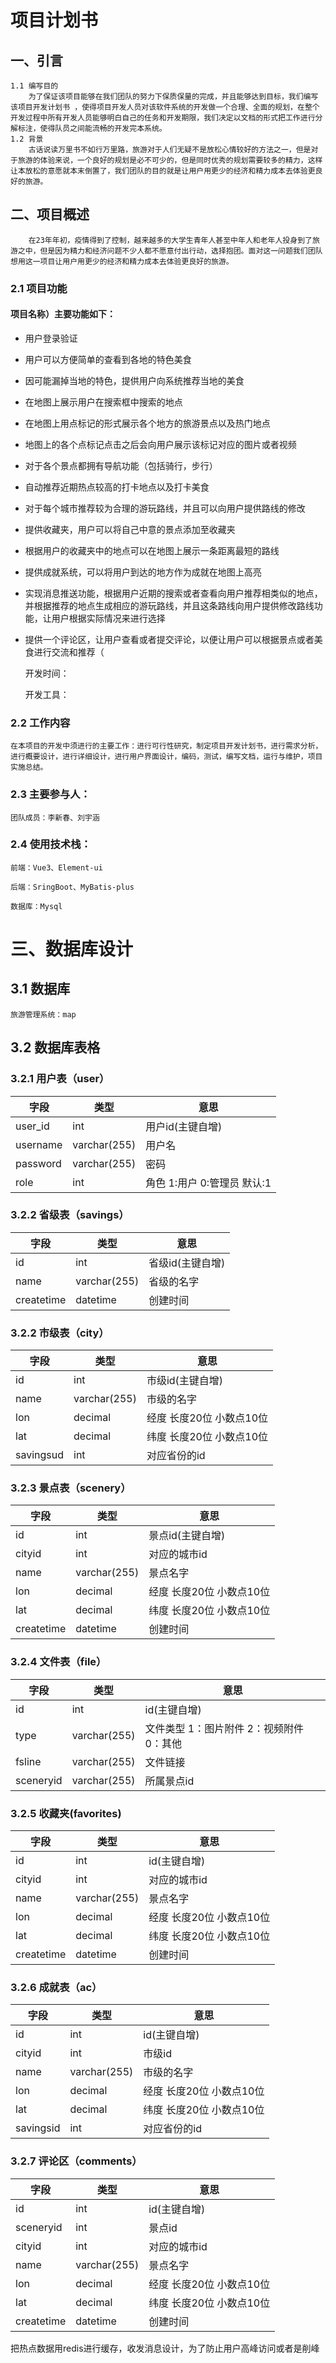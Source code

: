 # 项目计划书
## 一、引言
    1.1 编写目的
        为了保证该项目能够在我们团队的努力下保质保量的完成，并且能够达到目标，我们编写该项目开发计划书 ，使得项目开发人员对该软件系统的开发做一个合理、全面的规划，在整个开发过程中所有开发人员能够明白自己的任务和开发期限，我们决定以文档的形式把工作进行分解标注，使得队员之间能流畅的开发完本系统。
    1.2 背景
        古话说读万里书不如行万里路，旅游对于人们无疑不是放松心情较好的方法之一，但是对于旅游的体验来说，一个良好的规划是必不可少的，但是同时优秀的规划需要较多的精力，这样让本放松的意愿就本末倒置了，我们团队的目的就是让用户用更少的经济和精力成本去体验更良好的旅游。
## 二、项目概述
        在23年年初，疫情得到了控制，越来越多的大学生青年人甚至中年人和老年人投身到了旅游之中，但是因为精力和经济问题不少人都不愿意付出行动，选择抱团。面对这一问题我们团队想用这一项目让用户用更少的经济和精力成本去体验更良好的旅游。
    
### 2.1 项目功能
#### 项目名称）主要功能如下：
- 用户登录验证
- 用户可以方便简单的查看到各地的特色美食
- 因可能漏掉当地的特色，提供用户向系统推荐当地的美食
- 在地图上展示用户在搜索框中搜索的地点
- 在地图上用点标记的形式展示各个地方的旅游景点以及热门地点
- 地图上的各个点标记点击之后会向用户展示该标记对应的图片或者视频
- 对于各个景点都拥有导航功能（包括骑行，步行）
- 自动推荐近期热点较高的打卡地点以及打卡美食
- 对于每个城市推荐较为合理的游玩路线，并且可以向用户提供路线的修改
- 提供收藏夹，用户可以将自己中意的景点添加至收藏夹
- 根据用户的收藏夹中的地点可以在地图上展示一条距离最短的路线
- 提供成就系统，可以将用户到达的地方作为成就在地图上高亮
- 实现消息推送功能，根据用户近期的搜索或者查看向用户推荐相类似的地点，并根据推荐的地点生成相应的游玩路线，并且这条路线向用户提供修改路线功能，让用户根据实际情况来进行选择
- 提供一个评论区，让用户查看或者提交评论，以便让用户可以根据景点或者美食进行交流和推荐（

    开发时间：
    
    开发工具：

### 2.2 工作内容
    在本项目的开发中须进行的主要工作：进行可行性研究，制定项目开发计划书，进行需求分析，进行概要设计，进行详细设计，进行用户界面设计，编码，测试，编写文档，运行与维护，项目实施总结。

### 2.3 主要参与人：
    团队成员：李新春、刘宇涵

### 2.4 使用技术栈：
    前端：Vue3、Element-ui 
    
    后端：SringBoot、MyBatis-plus
    
    数据库：Mysql

# 三、数据库设计
## 3.1 数据库
    旅游管理系统：map
## 3.2 数据库表格

### 3.2.1 用户表（user）
|    字段  |    类型     |       意思        |
|----------|------------|-------------------|
|user_id   |int         |用户id(主键自增)    |
|username  |varchar(255)|用户名              |
|password  |varchar(255)|密码               |
|role      |int         |角色 1:用户 0:管理员 默认:1|

### 3.2.2 省级表（savings）
|    字段  |    类型     |       意思        |
|----------|------------|-------------------|
|id        |int         |省级id(主键自增)    |
|name      |varchar(255)|省级的名字          |
|createtime|datetime    |创建时间            |

### 3.2.2 市级表（city）
|    字段  |    类型     |       意思        |
|----------|------------|-------------------|
|id        |int         |市级id(主键自增)    |
|name      |varchar(255)|市级的名字          |
|lon       |decimal     |经度 长度20位 小数点10位|
|lat       |decimal     |纬度 长度20位 小数点10位|
|savingsud |int         |对应省份的id        |

### 3.2.3  景点表（scenery）
|    字段  |    类型     |       意思        |
|----------|------------|-------------------|
|id        |int         |景点id(主键自增)    |
|cityid    |int         |对应的城市id        |
|name      |varchar(255)|景点名字            |
|lon       |decimal     |经度 长度20位 小数点10位|
|lat       |decimal     |纬度 长度20位 小数点10位|
|createtime|datetime    |创建时间            |

### 3.2.4 文件表（file）
|    字段  |    类型     |       意思        |
|----------|------------|-------------------|
|id        |int         |id(主键自增)        |
|type      |varchar(255)|文件类型 1：图片附件 2：视频附件 0：其他|
|fsline    |varchar(255)|文件链接            |
|sceneryid |varchar(255)|所属景点id          |

### 3.2.5 收藏夹(favorites)
|    字段  |    类型     |       意思        |
|----------|------------|-------------------|
|id        |int         |id(主键自增)        |
|cityid    |int         |对应的城市id        |
|name      |varchar(255)|景点名字            |
|lon       |decimal     |经度 长度20位 小数点10位|
|lat       |decimal     |纬度 长度20位 小数点10位|
|createtime|datetime    |创建时间            |

### 3.2.6 成就表（ac）
|    字段  |    类型     |       意思        |
|----------|------------|-------------------|
|id        |int         |id(主键自增)        |
|cityid    |int         |市级id              |
|name      |varchar(255)|市级的名字          |
|lon       |decimal     |经度 长度20位 小数点10位|
|lat       |decimal     |纬度 长度20位 小数点10位|
|savingsid |int         |对应省份的id        |

### 3.2.7 评论区（comments）
|    字段  |    类型     |       意思        |
|----------|------------|-------------------|
|id        |int         |id(主键自增)        |
|sceneryid |int         |景点id              |
|cityid    |int         |对应的城市id        |
|name      |varchar(255)|景点名字            |
|lon       |decimal     |经度 长度20位 小数点10位|
|lat       |decimal     |纬度 长度20位 小数点10位|
|createtime|datetime    |创建时间            |


把热点数据用redis进行缓存，收发消息设计，为了防止用户高峰访问或者是削峰
        
